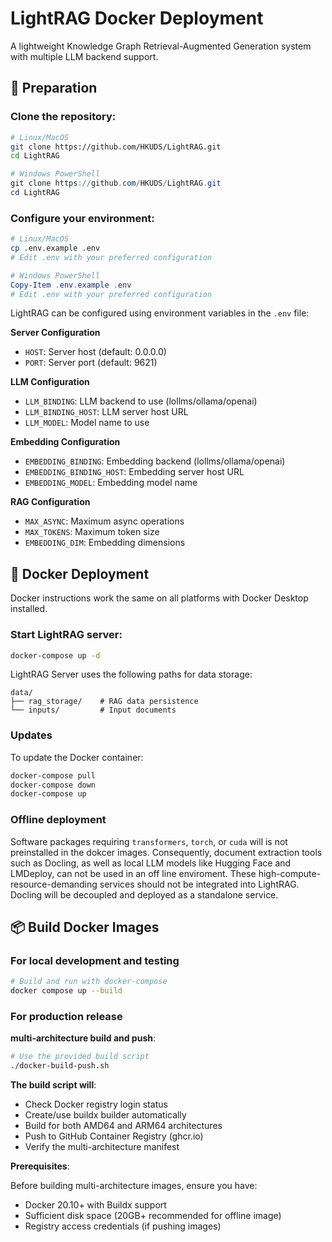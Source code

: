 # LightRAG Docker Deployment

A lightweight Knowledge Graph Retrieval-Augmented Generation system with multiple LLM backend support.

## 🚀 Preparation

### Clone the repository:

```bash
# Linux/MacOS
git clone https://github.com/HKUDS/LightRAG.git
cd LightRAG
```
```powershell
# Windows PowerShell
git clone https://github.com/HKUDS/LightRAG.git
cd LightRAG
```

### Configure your environment:

```bash
# Linux/MacOS
cp .env.example .env
# Edit .env with your preferred configuration
```
```powershell
# Windows PowerShell
Copy-Item .env.example .env
# Edit .env with your preferred configuration
```

LightRAG can be configured using environment variables in the `.env` file:

**Server Configuration**

- `HOST`: Server host (default: 0.0.0.0)
- `PORT`: Server port (default: 9621)

**LLM Configuration**

- `LLM_BINDING`: LLM backend to use (lollms/ollama/openai)
- `LLM_BINDING_HOST`: LLM server host URL
- `LLM_MODEL`: Model name to use

**Embedding Configuration**

- `EMBEDDING_BINDING`: Embedding backend (lollms/ollama/openai)
- `EMBEDDING_BINDING_HOST`: Embedding server host URL
- `EMBEDDING_MODEL`: Embedding model name

**RAG Configuration**

- `MAX_ASYNC`: Maximum async operations
- `MAX_TOKENS`: Maximum token size
- `EMBEDDING_DIM`: Embedding dimensions

## 🐳 Docker Deployment

Docker instructions work the same on all platforms with Docker Desktop installed.

### Start LightRAG  server:

```bash
docker-compose up -d
```

LightRAG Server uses the following paths for data storage:

```
data/
├── rag_storage/    # RAG data persistence
└── inputs/         # Input documents
```

### Updates

To update the Docker container:
```bash
docker-compose pull
docker-compose down
docker-compose up
```

### Offline deployment

Software packages requiring `transformers`, `torch`, or `cuda` will is not preinstalled in the dokcer images. Consequently, document extraction tools such as Docling, as well as local LLM models like Hugging Face and LMDeploy, can not be used in an off line enviroment. These high-compute-resource-demanding services should not be integrated into LightRAG. Docling will be decoupled and deployed as a standalone service.

## 📦 Build Docker Images

### For local development and testing

```bash
# Build and run with docker-compose
docker compose up --build
```

### For production release

 **multi-architecture build and push**:

```bash
# Use the provided build script
./docker-build-push.sh
```

**The build script will**:

- Check Docker registry login status
- Create/use buildx builder automatically
- Build for both AMD64 and ARM64 architectures
- Push to GitHub Container Registry (ghcr.io)
- Verify the multi-architecture manifest

**Prerequisites**:

Before building multi-architecture images, ensure you have:

- Docker 20.10+ with Buildx support
- Sufficient disk space (20GB+ recommended for offline image)
- Registry access credentials (if pushing images)

